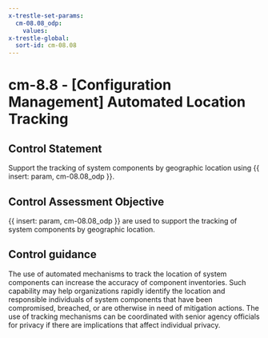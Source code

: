 ```yaml
---
x-trestle-set-params:
  cm-08.08_odp:
    values:
x-trestle-global:
  sort-id: cm-08.08
---
```


# cm-8.8 - \[Configuration Management\] Automated Location Tracking

## Control Statement

Support the tracking of system components by geographic location using {{ insert: param, cm-08.08_odp }}.

## Control Assessment Objective

{{ insert: param, cm-08.08_odp }} are used to support the tracking of system components by geographic location.

## Control guidance

The use of automated mechanisms to track the location of system components can increase the accuracy of component inventories. Such capability may help organizations rapidly identify the location and responsible individuals of system components that have been compromised, breached, or are otherwise in need of mitigation actions. The use of tracking mechanisms can be coordinated with senior agency officials for privacy if there are implications that affect individual privacy.
